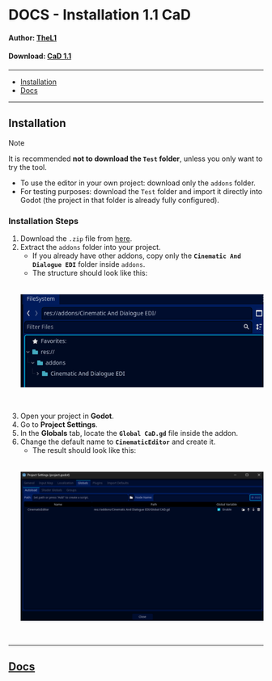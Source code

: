 # DOCS - Installation 1.1 CaD

#### **Author:** [TheL1](https://github.com/Luis-M-S)  
#### **Download:** [CaD 1.1](#)  

---

- [Installation](#installation)  
- [Docs](#docs)

---

## Installation

> [!NOTE]  
> It is recommended **not to download the `Test` folder**, unless you only want to try the tool.  
> - To use the editor in your own project: download only the `addons` folder.  
> - For testing purposes: download the `Test` folder and import it directly into Godot (the project in that folder is already fully configured).  

### Installation Steps
1. Download the `.zip` file from [here](#).  
2. Extract the `addons` folder into your project.  
   - If you already have other addons, copy only the **`Cinematic And Dialogue EDI`** folder inside `addons`.  
   - The structure should look like this:  
<br> <br>
   <img src="https://github.com/Proyecto-Carpincho/CaD-Editor/blob/main/Docs/V-1.1/IMG/Install-1.png" width="1000"/>
<br> 

3. Open your project in **Godot**.  
4. Go to **Project Settings**.  
5. In the **Globals** tab, locate the **`Global CaD.gd`** file inside the addon.  
6. Change the default name to **`CinematicEditor`** and create it.  
   - The result should look like this:  
<br> <br> 
   <img src="https://github.com/Proyecto-Carpincho/CaD-Editor/blob/main/Docs/V-1.1/IMG/Install-2.png" width="1000"/>
<br>

---

## [Docs](https://github.com/Proyecto-Carpincho/CaD-Editor/blob/main/Docs/V-1.1/V-1.1%20Docs.md)


